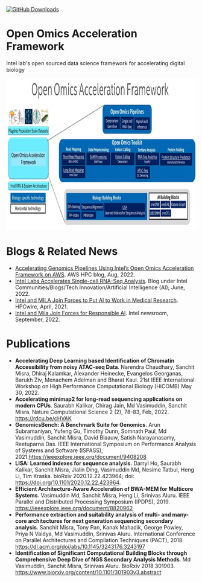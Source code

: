 [![GitHub Downloads](https://img.shields.io/github/downloads/IntelLabs/Open-Omics-Acceleration-Framework/total?label=GitHub%20Downloads)](https://github.com/IntelLabs/Open-Omics-Acceleration-Framework)
# Open Omics Acceleration Framework
Intel lab's open sourced data science framework for accelerating digital biology

<p align="center">
<img src="https://github.com/IntelLabs/Open-Omics-Acceleration-Framework/blob/main/images/open-omics-acceleration-framework-v2.0.JPG" height="400"/a></br>
</p> 

# Blogs & Related News

* [Accelerating Genomics Pipelines Using Intel’s Open Omics Acceleration Framework on AWS](https://aws.amazon.com/blogs/hpc/accelerating-genomics-pipelines-using-intel-open-omics-on-aws/). AWS HPC blog, Aug, 2022.
* [Intel Labs Accelerates Single-cell RNA-Seq Analysis](https://community.intel.com/t5/Blogs/Tech-Innovation/Artificial-Intelligence-AI/Intel-Labs-Accelerates-Single-cell-RNA-Seq-Analysis/post/1390715).  Blog under Intel Communities/Blogs/Tech Innovation/Artificial Intelligence (AI); June, 2022.
* [Intel and MILA Join Forces to Put AI to Work in Medical Research](https://www.hpcwire.com/off-the-wire/intel-and-mila-join-forces-to-put-ai-to-work-in-medical-research/). HPCwire, April, 2021.
* [Intel and Mila Join Forces for Responsible AI](https://www.intel.com/content/www/us/en/newsroom/news/intel-mila-join-forces-for-responsible-ai.html#gs.ht5v6q). Intel newsroom, September, 2022.

# Publications

* **Accelerating Deep Learning based Identification of Chromatin Accessibility from noisy ATAC-seq Data**. Narendra Chaudhary, Sanchit Misra, Dhiraj Kalamkar, Alexander Heinecke, Evangelos Georganas, Barukh Ziv, Menachem Adelman and Bharat Kaul. 21st IEEE International Workshop on High Performance Computational Biology (HiCOMB)
May 30, 2022.
* **Accelerating minimap2 for long-read sequencing applications on modern CPUs**. Saurabh Kalikar, Chirag Jain, Md Vasimuddin, Sanchit Misra. Nature Computational Science 2 (2), 78-83, Feb, 2022. https://rdcu.be/cHVAK 
* **GenomicsBench: A Benchmark Suite for Genomics**. Arun Subramaniyan, Yufeng Gu, Timothy Dunn, Somnath Paul, Md Vasimuddin, Sanchit Misra, David Blaauw, Satish Narayanasamy, Reetuparna Das. IEEE International Symposium on Performance Analysis of Systems and Software (ISPASS), 2021.https://ieeexplore.ieee.org/document/9408208 
* **LISA: Learned indexes for sequence analysis**. Darryl Ho, Saurabh Kalikar, Sanchit Misra, Jialin Ding, Vasimuddin Md, Nesime Tatbul, Heng Li, Tim Kraska. bioRxiv 2020.12.22.423964; doi: https://doi.org/10.1101/2020.12.22.423964.
* **Efficient Architecture-Aware Acceleration of BWA-MEM for Multicore Systems**. Vasimuddin Md, Sanchit Misra, Heng Li, Srinivas Aluru. IEEE Parallel and Distributed Processing Symposium (IPDPS), 2019. https://ieeexplore.ieee.org/document/8820962
* **Performance extraction and suitability analysis of multi- and many-core architectures for next generation sequencing secondary analysis**. Sanchit Misra, Tony Pan, Kanak Mahadik, George Powley, Priya N Vaidya, Md Vasimuddin, Srinivas Aluru. International Conference on Parallel Architectures and Compilation Techniques (PACT), 2018. https://dl.acm.org/doi/abs/10.1145/3243176.3243197
* **Identification of Significant Computational Building Blocks through Comprehensive Deep Dive of NGS Secondary Analysis Methods**. Md Vasimuddin, Sanchit Misra, Srinivas Aluru.  BioRxiv 2018 301903. https://www.biorxiv.org/content/10.1101/301903v3.abstract
